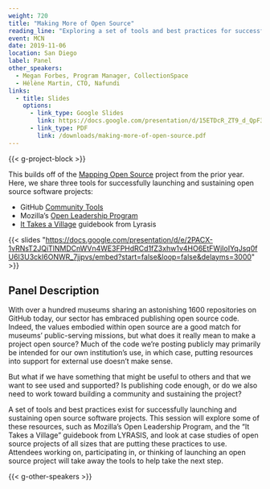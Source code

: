 ```yaml
---
weight: 720
title: "Making More of Open Source"
reading_line: "Exploring a set of tools and best practices for successfully launching and sustaining open source software projects"
event: MCN
date: 2019-11-06
location: San Diego
label: Panel 
other_speakers:
  - Megan Forbes, Program Manager, CollectionSpace
  - Hélène Martin, CTO, Nafundi 
links:
  - title: Slides
    options: 
      - link_type: Google Slides
        link: https://docs.google.com/presentation/d/15ETDcR_ZT9_d_QpF3mzhtLf9X4pl3GKLRNBC-6uSelw/edit?usp=sharing
      - link_type: PDF
        link: /downloads/making-more-of-open-source.pdf
---
```


{{< g-project-block >}}

This builds off of the [Mapping Open Source](/mapping-open-source/) project from the prior year. Here, we share three tools for successfully launching and sustaining open source software projects:

- GitHub [Community Tools](https://help.github.com/en/github/building-a-strong-community)
- Mozilla’s [Open Leadership Program](https://foundation.mozilla.org/en/opportunity/mozilla-open-leaders/)
- [It Takes a Village](https://lyrasis.org/itav) guidebook from Lyrasis

{{< slides "https://docs.google.com/presentation/d/e/2PACX-1vRNsT2JQiTlNMDCnWVn4WE3FPHdRCd1fZ3xhw1v4HO6EtFWjIoIYqJsq0fU6I3U3ckI6ONWR_7jjpvs/embed?start=false&loop=false&delayms=3000" >}}

## Panel Description

With over a hundred museums sharing an astonishing 1600 repositories on GitHub today, our sector has embraced publishing open source code. Indeed, the values embodied within open source are a good match for museums’ public-serving missions, but what does it really mean to make a project open source? Much of the code we’re posting publicly may primarily be intended for our own institution’s use, in which case, putting resources into support for external use doesn’t make sense.

But what if we have something that might be useful to others and that we want to see used and supported? Is publishing code enough, or do we also need to work toward building a community and sustaining the project?

A set of tools and best practices exist for successfully launching and sustaining open source software projects. This session will explore some of these resources, such as Mozilla’s Open Leadership Program, and the “It Takes a Village” guidebook from LYRASIS, and look at case studies of open source projects of all sizes that are putting these practices to use. Attendees working on, participating in, or thinking of launching an open source project will take away the tools to help take the next step. 

{{< g-other-speakers >}}

